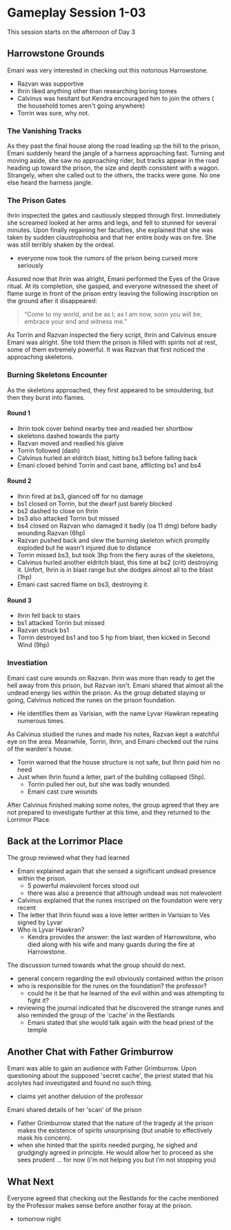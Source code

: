 # Gameplay Session 1-03
This session starts on the afternoon of Day 3

## Harrowstone Grounds
Emani was very interested in checking out this notorious Harrowstone. 
- Razvan was supportive
- Ihrin liked anything other than researching boring tomes
- Calvinus was hesitant but Kendra encouraged him to join the others ( the household tomes aren't going anywhere)
- Torrin was sure, why not.

### The Vanishing Tracks
As they past the final house along the road leading up the hill to the prison, Emani suddenly heard the jangle of a harness approaching fast. Turning and moving aside, she saw no approaching rider, but tracks appear in the road heading up toward the prison, the size and depth consistent with a wagon. Strangely, when she called out to the others, the tracks were gone. No one else heard the harness jangle.

### The Prison Gates
Ihrin inspected the gates and cautiously stepped through first. Immediately she screamed looked at her arms and legs, and fell to stunned for several minutes. Upon finally regaining her faculties, she explained that she was taken by sudden claustrophobia and that her entire body was on fire. She was still terribly shaken by the ordeal.
- everyone now took the rumors of the prison being cursed more seriously

Assured now that Ihrin was alright, Emani performed the Eyes of the Grave ritual. At its completion, she gasped, and everyone witnessed the sheet of flame surge in front of the prison entry leaving the following inscription on the ground after it disappeared:
> “Come to my world, and be as I; as I am now, soon you will be; embrace your end and witness me.”

As Torrin and Razvan inspected the fiery script, Ihrin and Calvinus ensure Emani was alright. She told them the prison is filled with spirits not at rest, some of them extremely powerful. It was Razvan that first noticed the approaching skeletons.

### Burning Skeletons Encounter
As the skeletons approached, they first appeared to be smouldering, but then they burst into flames.
#### Round 1
- Ihrin took cover behind nearby tree and readied her shortbow
- skeletons dashed towards the party
- Razvan moved and readied his glaive
- Torrin followed (dash)
- Calvinus hurled an eldritch blast, hitting bs3 before falling back
- Emani closed behind Torrin and cast bane, afflicting bs1 and bs4

#### Round 2
- Ihrin fired at bs3, glanced off for no damage
- bs1 closed on Torrin, but the dwarf just barely blocked
- bs2 dashed to close on Ihrin
- bs3 also attacked Torrin but missed
- bs4 closed on Razvan who damaged it badly (oa 11 dmg) before badly wounding Razvan (6hp)
- Razvan pushed back and slew the burning skeleton which promptly exploded but he wasn't injured due to distance
- Torrin missed bs3, but took 3hp from the fiery auras of the skeletons,
- Calvinus hurled another eldritch blast, this time at bs2 (crit) destroying it. Unfort, Ihrin is in blast range but she dodges almost all to the blast (1hp)
- Emani cast sacred flame on bs3, destroying it.

#### Round 3
- Ihrin fell back to stairs
- bs1 attacked Torrin but missed
- Razvan struck bs1
- Torrin destroyed bs1 and too 5 hp from blast, then  kicked in Second Wind (9hp)

### Investiation
Emani cast cure wounds on Razvan. Ihrin was more than ready to get the hell away from this prison, but Razvan isn't. Emani shared that almost all the undead energy lies within the prison. As the group debated staying or going, Calvinus noticed the runes on the prison foundation.
- He identifies them as Varisian, with the name Lyvar Hawkran repeating numerous times. 

As Calvinus studied the runes and made his notes, Razvan kept a watchful eye on the area. Meanwhile, Torrin, Ihrin, and Emani checked out the ruins of the warden's house.
- Torrin warned that the house structure is not safe, but Ihrin paid him no heed
- Just when Ihrin found a letter, part of the building collapsed (5hp). 
	- Torrin pulled her out, but she was badly wounded.
	- Emani cast cure wounds

After Calvinus finished making some notes, the group agreed that they are not prepared to investigate further at this time, and they returned to the Lorrimor Place.

## Back at the Lorrimor Place
The group reviewed what they had learned
- Emani explained again that she sensed a significant undead presence within the prison.
	- 5 powerful malevolent forces stood out
	- there was also a presence that although undead was not malevolent
- Calvinus explained that the runes inscriped on the foundation were very recent
- The letter that Ihrin found was a love letter written in Varisian to Ves signed by Lyvar
- Who is Lyvar Hawkran?
	- Kendra provides the answer: the last warden of Harrowstone, who died along with his wife and many guards during the fire at Harrowstone. 

The discussion turned towards what the group should do next.
- general concern regarding the evil obviously contained within the prison
- who is responsible for the runes on the foundation? the professor?
	- could he it be that he learned of the evil within and was attempting to fight it?
- reviewing the journal indicated that he discovered the strange runes and also reminded the group of the 'cache' in the Restlands
	- Emani stated that she would talk again with the head priest of the temple

## Another Chat with Father Grimburrow
Emani was able to gain an audience with Father Grimburrow. Upon questioning about the supposed 'secret cache', the priest stated that his acolytes had investigated and found no such thing.
- claims yet another delusion of the professor

Emani shared details of her 'scan' of the prison 
- Father Grimburrow stated that the nature of the tragedy at the prison makes the existence of spirits unsurprising (but unable to effectively mask his concern).
- when she hinted that the spirits needed purging, he sighed and grudgingly agreed in principle. He would allow her to proceed as she sees prudent ... for now (i'm not helping you but i'm not stopping you)

## What Next
Everyone agreed that checking out the Restlands for the cache mentioned by the Professor makes sense before another foray at the prison. 
- tomorrow night

